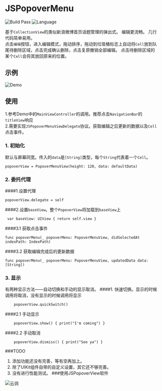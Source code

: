 # JSPopoverMenu
![Build Pass](https://img.shields.io/travis/rust-lang/rust.svg)
![Language](https://img.shields.io/badge/swift-4.0-orange.svg)

基于`CollectionView`的类似新浪微博首页话题管理的弹出式。 编辑更流畅。 几行代码简单易用。    
点击`编辑`按钮，进入编辑模式，拖动排序，拖动到垃圾桶标志上自动将`Cell`放到队尾待删除区域，点击完成确认删除，点击复原撤销全部编辑。
点击待删除区域的某个`Cell`会将其放回原来的位置。

## 示例

![Demo](https://github.com/DevNewbee/JSPopoverMenu/blob/master/Demo.gif)

## 使用
1.参考Demo中的`MainViewController`的调用。推荐点击`NavigationBar`的`titleView`响应    
2.需要实现`JSPopoverMenuViewDelegate`协议。获取编辑之后更新的数据以及`Cell`点击事件。
### 1. 初始化 
默认与屏幕同宽。传入的`data`是`[String]`类型，每个`String`代表着一个`Cell`。

    popoverView = PopoverMenuView(height: 120, data: defaultData) 
 
    
### 2. 委托代理
####1.设置代理 

    popoverView.delegate = self
    
    
####2.设置`baseView`。整个`PopoverView`将加载到`baseView`上

	 var baseView: UIView { return self.view }


####3.1 获取点击事件

    func popoverMenu(_ popoverMenu: PopoverMenuView, didSelectedAt indexPath: IndexPath) 
####3.2 获取编辑完成后的更新数据

    func popoverMenu(_ popoverMenu: PopoverMenuView, updatedData data: [String])
### 3. 显示
有两种显示方法——自动切换和手动的显示取消。
####1. 快速切换。显示的时候调用将取消，没有显示的时候调用将显示

        popoverView.quickSwitch()

####2.1 手动显示

        popoverView.show() { print("I'm coming") } 

####2.2 手动取消

        popoverView.dismiss() { print("See ya") } 
###TODO
1. 添加功能还没有完善，等有空再加上。
2. 除了UIKit组件自带的自定义设置，其它还不够完善。
3. 没有进行性能测试。
###使用JSPopoverView软件

![云洞](https://img.shields.io/badge/swift-4.0-orange.svg)
